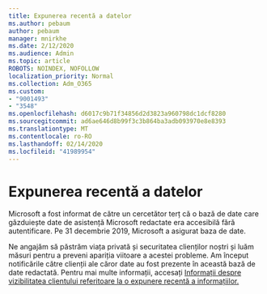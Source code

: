 ```yaml
---
title: Expunerea recentă a datelor
ms.author: pebaum
author: pebaum
manager: mnirkhe
ms.date: 2/12/2020
ms.audience: Admin
ms.topic: article
ROBOTS: NOINDEX, NOFOLLOW
localization_priority: Normal
ms.collection: Adm_O365
ms.custom:
- "9001493"
- "3548"
ms.openlocfilehash: d6017c9b71f34856d2d3823a960798dc1dcf8280
ms.sourcegitcommit: ad6ae646d8b99f3c3b864ba3adb093970e8e8393
ms.translationtype: MT
ms.contentlocale: ro-RO
ms.lasthandoff: 02/14/2020
ms.locfileid: "41989954"
---
```

# <a name="recent-data-exposure"></a>Expunerea recentă a datelor

Microsoft a fost informat de către un cercetător terț că o bază de date care găzduiește date de asistență Microsoft redactate era accesibilă fără autentificare. Pe 31 decembrie 2019, Microsoft a asigurat baza de date.

Ne angajăm să păstrăm viața privată și securitatea clienților noștri și luăm măsuri pentru a preveni apariția viitoare a acestei probleme. Am început notificările către clienții ale căror date au fost prezente în această bază de date redactată. Pentru mai multe informații, accesați [Informații despre vizibilitatea clientului referitoare la o expunere recentă a informațiilor.](https://aka.ms/privacyinfo)
